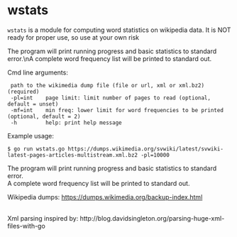 # wstats

`wstats` is a module for computing word statistics on wikipedia data. It is NOT ready for proper use, so use at your own risk

The program will print running progress and basic statistics to standard error.\nA complete word frequency list will be printed to standard out.


Cmd line arguments:

     path to the wikimedia dump file (file or url, xml or xml.bz2) (required)
     -pl=int    page limit: limit number of pages to read (optional, default = unset)
     -mf=int    min freq: lower limit for word frequencies to be printed (optional, default = 2)
     -h         help: print help message

Example usage:

    $ go run wstats.go https://dumps.wikimedia.org/svwiki/latest/svwiki-latest-pages-articles-multistream.xml.bz2 -pl=10000


The program will print running progress and basic statistics to standard error.<br/>
A complete word frequency list will be printed to standard out.

Wikipedia dumps: https://dumps.wikimedia.org/backup-index.html

<br/>
Xml parsing inspired by: http://blog.davidsingleton.org/parsing-huge-xml-files-with-go
